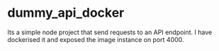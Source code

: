 # dummy_api_docker
Its a simple node project that send requests to an API endpoint. I have dockerised it and exposed the image instance on port 4000.
